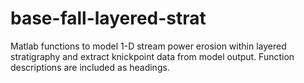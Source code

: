 # base-fall-layered-strat
Matlab functions to model 1-D stream power erosion within layered stratigraphy and extract knickpoint data from model output. Function descriptions are included as headings.
